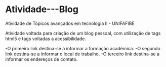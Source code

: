 # Atividade---Blog
Atividade de Tópicos avançados em tecnologia II - UNIFAFIBE 

Atividade voltada para criação de um blog pessoal, com utilização de tags html5 e tags voltadas a acessibilidade.

-O primeiro link destina-se a  informar a formação acadêmica.
-O segundo link destina-se a informar o local de trabalho.
-O terceiro link destina-se a informar os endereços de contato. 
